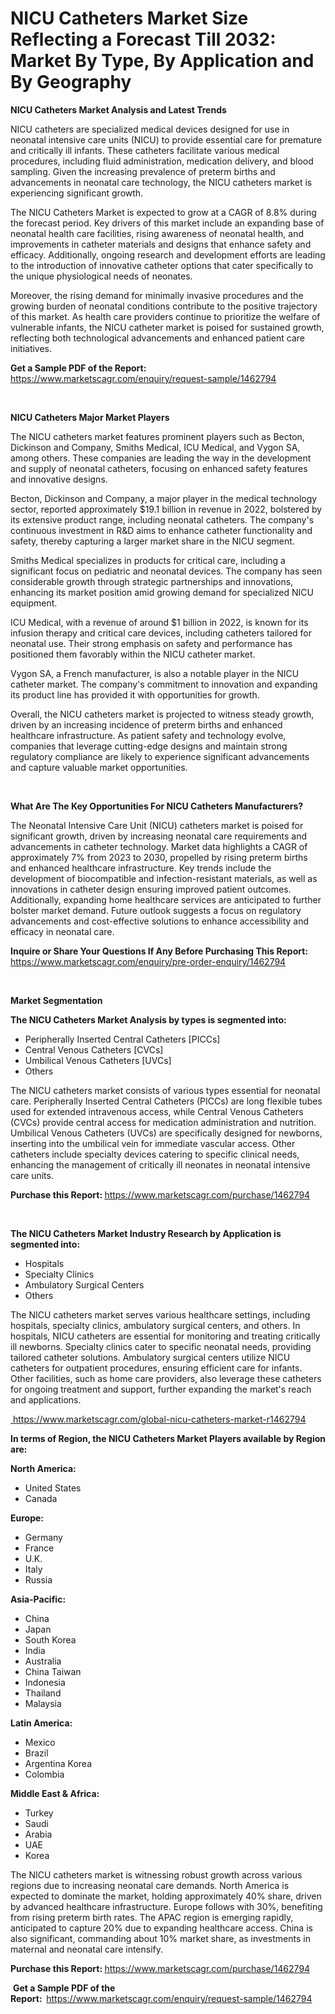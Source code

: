 <p><h1>NICU Catheters Market Size Reflecting a Forecast Till 2032: Market By Type, By Application and By Geography</h1></p><p><strong>NICU Catheters Market Analysis and Latest Trends</strong></p>
<p><p>NICU catheters are specialized medical devices designed for use in neonatal intensive care units (NICU) to provide essential care for premature and critically ill infants. These catheters facilitate various medical procedures, including fluid administration, medication delivery, and blood sampling. Given the increasing prevalence of preterm births and advancements in neonatal care technology, the NICU catheters market is experiencing significant growth.</p><p>The NICU Catheters Market is expected to grow at a CAGR of 8.8% during the forecast period. Key drivers of this market include an expanding base of neonatal health care facilities, rising awareness of neonatal health, and improvements in catheter materials and designs that enhance safety and efficacy. Additionally, ongoing research and development efforts are leading to the introduction of innovative catheter options that cater specifically to the unique physiological needs of neonates. </p><p>Moreover, the rising demand for minimally invasive procedures and the growing burden of neonatal conditions contribute to the positive trajectory of this market. As health care providers continue to prioritize the welfare of vulnerable infants, the NICU catheter market is poised for sustained growth, reflecting both technological advancements and enhanced patient care initiatives.</p></p>
<p><strong>Get a Sample PDF of the Report:&nbsp;</strong> <a href="https://www.marketscagr.com/enquiry/request-sample/1462794?utm_campaign=3163&utm_medium=2&utm_source=Github&utm_content=ia&utm_term=13042025&utm_id=nicu-catheters">https://www.marketscagr.com/enquiry/request-sample/1462794</a></p>
<p>&nbsp;</p>
<p><strong>NICU Catheters Major Market Players</strong></p>
<p><p>The NICU catheters market features prominent players such as Becton, Dickinson and Company, Smiths Medical, ICU Medical, and Vygon SA, among others. These companies are leading the way in the development and supply of neonatal catheters, focusing on enhanced safety features and innovative designs.</p><p>Becton, Dickinson and Company, a major player in the medical technology sector, reported approximately $19.1 billion in revenue in 2022, bolstered by its extensive product range, including neonatal catheters. The company's continuous investment in R&D aims to enhance catheter functionality and safety, thereby capturing a larger market share in the NICU segment.</p><p>Smiths Medical specializes in products for critical care, including a significant focus on pediatric and neonatal devices. The company has seen considerable growth through strategic partnerships and innovations, enhancing its market position amid growing demand for specialized NICU equipment.</p><p>ICU Medical, with a revenue of around $1 billion in 2022, is known for its infusion therapy and critical care devices, including catheters tailored for neonatal use. Their strong emphasis on safety and performance has positioned them favorably within the NICU catheter market.</p><p>Vygon SA, a French manufacturer, is also a notable player in the NICU catheter market. The company's commitment to innovation and expanding its product line has provided it with opportunities for growth. </p><p>Overall, the NICU catheters market is projected to witness steady growth, driven by an increasing incidence of preterm births and enhanced healthcare infrastructure. As patient safety and technology evolve, companies that leverage cutting-edge designs and maintain strong regulatory compliance are likely to experience significant advancements and capture valuable market opportunities.</p></p>
<p>&nbsp;</p>
<p><strong>What Are The Key Opportunities For NICU Catheters Manufacturers?</strong></p>
<p><p>The Neonatal Intensive Care Unit (NICU) catheters market is poised for significant growth, driven by increasing neonatal care requirements and advancements in catheter technology. Market data highlights a CAGR of approximately 7% from 2023 to 2030, propelled by rising preterm births and enhanced healthcare infrastructure. Key trends include the development of biocompatible and infection-resistant materials, as well as innovations in catheter design ensuring improved patient outcomes. Additionally, expanding home healthcare services are anticipated to further bolster market demand. Future outlook suggests a focus on regulatory advancements and cost-effective solutions to enhance accessibility and efficacy in neonatal care.</p></p>
<p><strong>Inquire or Share Your Questions If Any Before Purchasing This Report:</strong> <a href="https://www.marketscagr.com/enquiry/pre-order-enquiry/1462794?utm_campaign=3163&utm_medium=2&utm_source=Github&utm_content=ia&utm_term=13042025&utm_id=nicu-catheters">https://www.marketscagr.com/enquiry/pre-order-enquiry/1462794</a></p>
<p>&nbsp;</p>
<p><strong>Market Segmentation</strong></p>
<p><strong>The NICU Catheters Market Analysis by types is segmented into:</strong></p>
<p><ul><li>Peripherally Inserted Central Catheters [PICCs]</li><li>Central Venous Catheters [CVCs]</li><li>Umbilical Venous Catheters [UVCs]</li><li>Others</li></ul></p>
<p><p>The NICU catheters market consists of various types essential for neonatal care. Peripherally Inserted Central Catheters (PICCs) are long flexible tubes used for extended intravenous access, while Central Venous Catheters (CVCs) provide central access for medication administration and nutrition. Umbilical Venous Catheters (UVCs) are specifically designed for newborns, inserting into the umbilical vein for immediate vascular access. Other catheters include specialty devices catering to specific clinical needs, enhancing the management of critically ill neonates in neonatal intensive care units.</p></p>
<p><strong>Purchase this Report:&nbsp;</strong><a href="https://www.marketscagr.com/purchase/1462794?utm_campaign=3163&utm_medium=2&utm_source=Github&utm_content=ia&utm_term=13042025&utm_id=nicu-catheters">https://www.marketscagr.com/purchase/1462794</a></p>
<p>&nbsp;</p>
<p><strong>The NICU Catheters Market Industry Research by Application is segmented into:</strong></p>
<p><ul><li>Hospitals</li><li>Specialty Clinics</li><li>Ambulatory Surgical Centers</li><li>Others</li></ul></p>
<p><p>The NICU catheters market serves various healthcare settings, including hospitals, specialty clinics, ambulatory surgical centers, and others. In hospitals, NICU catheters are essential for monitoring and treating critically ill newborns. Specialty clinics cater to specific neonatal needs, providing tailored catheter solutions. Ambulatory surgical centers utilize NICU catheters for outpatient procedures, ensuring efficient care for infants. Other facilities, such as home care providers, also leverage these catheters for ongoing treatment and support, further expanding the market's reach and applications.</p></p>
<p><a href="https://www.marketscagr.com/global-nicu-catheters-market-r1462794?utm_campaign=3163&utm_medium=2&utm_source=Github&utm_content=ia&utm_term=13042025&utm_id=nicu-catheters">&nbsp;https://www.marketscagr.com/global-nicu-catheters-market-r1462794</a></p>
<p><strong>In terms of Region, the NICU Catheters Market Players available by Region are:</strong></p>
<p>
    <p> <strong> North America: </strong>
        <ul>
            <li>United States</li>
            <li>Canada</li>
        </ul>
        </p> 
    <p> <strong> Europe: </strong>
        <ul>
            <li>Germany</li>
            <li>France</li>
            <li>U.K.</li>
            <li>Italy</li>
            <li>Russia</li>
        </ul>
        </p> 
    <p> <strong> Asia-Pacific: </strong>
        <ul>
            <li>China</li>
            <li>Japan</li>
            <li>South Korea</li>
            <li>India</li>
            <li>Australia</li>
            <li>China Taiwan</li>
            <li>Indonesia</li>
            <li>Thailand</li>
            <li>Malaysia</li>
        </ul>
        </p> 
    <p> <strong> Latin America: </strong>
        <ul>
            <li>Mexico</li>
            <li>Brazil</li>
            <li>Argentina Korea</li>
            <li>Colombia</li>
        </ul>
        </p> 
    <p> <strong> Middle East & Africa: </strong>
        <ul>
            <li>Turkey</li>
            <li>Saudi</li>
            <li>Arabia</li>
            <li>UAE</li>
            <li>Korea</li>
        </ul>
    </p>
    </p>
<p><p>The NICU catheters market is witnessing robust growth across various regions due to increasing neonatal care demands. North America is expected to dominate the market, holding approximately 40% share, driven by advanced healthcare infrastructure. Europe follows with 30%, benefiting from rising preterm birth rates. The APAC region is emerging rapidly, anticipated to capture 20% due to expanding healthcare access. China is also significant, commanding about 10% market share, as investments in maternal and neonatal care intensify.</p></p>
<p><strong>Purchase this Report: </strong><a href="https://www.marketscagr.com/purchase/1462794?utm_campaign=3163&utm_medium=2&utm_source=Github&utm_content=ia&utm_term=13042025&utm_id=nicu-catheters">https://www.marketscagr.com/purchase/1462794</a></p>
<p>&nbsp;<strong>Get a Sample PDF of the Report:&nbsp;&nbsp;</strong><a href="https://www.marketscagr.com/enquiry/request-sample/1462794?utm_campaign=3163&utm_medium=2&utm_source=Github&utm_content=ia&utm_term=13042025&utm_id=nicu-catheters">https://www.marketscagr.com/enquiry/request-sample/1462794</a></p>
<p><strong></strong></p>
<p><p></p><p></p><p></p></p>